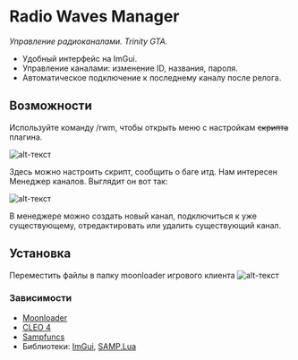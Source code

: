 # Radio Waves Manager
*Управление радиоканалами. Trinity GTA.*
- Удобный интерфейс на ImGui.
- Управление каналами: изменение ID, названия, пароля.
- Автоматическое подключение к последнему каналу после релога.

## Возможности

Используйте команду /rwm, чтобы открыть меню с настройкам ~~скрипта~~ плагина.

![alt-текст](https://d.radikal.ru/d06/1903/bc/9a8ba061750e.png "Меню")

Здесь можно настроить скрипт, сообщить  о баге итд. Нам интересен Менеджер каналов. Выглядит он вот так:

![alt-текст](https://d.radikal.ru/d37/1903/82/fc669d5b87e5.png 'Менеджер каналов')

В менеджере можно создать новый канал, подключиться к уже существующему, отредактировать или удалить существующий канал.  

## Установка
Переместить файлы в папку moonloader игрового клиента
![alt-текст](https://b.radikal.ru/b31/1901/6a/28500651b1db.png "Как оно должно выглядеть в папке")


### Зависимости

- [Moonloader](http://blast.hk/moonloader)
- [CLEO 4](https://cleo.li)
- [Sampfuncs](https://blast.hk/sampfuncs)
- Библиотеки: [ImGui](https://blast.hk/threads/19292/), [SAMP.Lua](https://blast.hk/threads/14624/)
